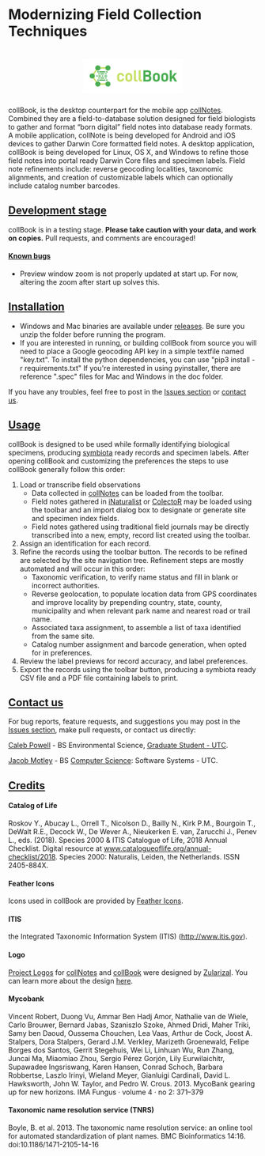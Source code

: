 # Modernizing Field Collection Techniques

<h1 align=center>
<img src="ui/resources/logo-collbook/horizontal.png" width=40%>
</h1>

collBook, is the desktop counterpart for the mobile app [collNotes](https://github.com/j-h-m/collNotes). Combined they are a field-to-database solution designed for field biologists to gather and format “born digital” field notes into database ready formats. A mobile application, collNote is being developed for Android and iOS devices to gather Darwin Core formatted field notes. A desktop application, collBook is being developed for Linux, OS X, and Windows to refine those field notes into portal ready Darwin Core files and specimen labels. Field note refinements include: reverse geocoding localities, taxonomic alignments, and creation of customizable labels which can optionally include catalog number barcodes.

## [Development stage](#Development-stage)

collBook is in a testing stage. **Please take caution with your data, and work on copies.** Pull requests, and comments are encouraged!

#### [Known bugs](#Known-bugs)
- Preview window zoom is not properly updated at start up. For now, altering the zoom after start up solves this.

## [Installation](#Installation)

 - Windows and Mac binaries are available under [releases](https://github.com/CapPow/collBook/releases). Be sure you unzip the folder before running the program. 
 - If you are interested in running, or building collBook from source you will need to place a Google geocoding API key in a simple textfile named "key.txt". To install the python dependencies, you can use "pip3 install -r requirements.txt" If you're interested in using pyinstaller, there are reference ".spec" files for Mac and Windows in the doc folder.

If you have any troubles, feel free to post in the [Issues section](https://github.com/CapPow/collBook/issues) or [contact us](https://github.com/CapPow/collBook#Contact-us).


## [Usage](#Usage)

collBook is designed to be used while formally identifying biological specimens, producing [symbiota](https://github.com/Symbiota/Symbiota) ready records and specimen labels. After opening collBook and customizing the preferences the steps to use collBook generally follow this order:
1. Load or transcribe field observations
    - Data collected in [collNotes](https://github.com/j-h-m/collNotes) can be loaded from the toolbar.
    - Field notes gathered in [iNaturalist](https://www.inaturalist.org/) or [ColectoR](http://camayal.info/colector.htm) may be loaded using the toolbar and an import dialog box to designate or generate site and specimen index fields.
    - Field notes gathered using traditional field journals may be directly transcribed into a new, empty, record list created using the toolbar.
2. Assign an identification for each record.
3. Refine the records using the toolbar button. The records to be refined are selected by the site navigation tree. Refinement steps are mostly automated and will occur in this order: 
    - Taxonomic verification, to verify name status and fill in blank or incorrect authorities.
    - Reverse geolocation, to populate location data from GPS coordinates and improve locality by prepending country, state, county, municipality and when relevant park name and nearest road or trail name.
    - Associated taxa assignment, to assemble a list of taxa identified from the same site.
    - Catalog number assignment and barcode generation, when opted for in preferences.
4. Review the label previews for record accuracy, and label preferences.
5. Export the records using the toolbar button, producing a symbiota ready CSV file and a PDF file containing labels to print. 

## [Contact us](#Contact-us)

For bug reports, feature requests, and suggestions you may post in the [Issues section](https://github.com/CapPow/collBook/issues), make pull requests, or contact us directly:

[Caleb Powell](https://github.com/CapPow) - BS Environmental Science, [Graduate Student - UTC](https://www.utc.edu/biology-geology-environmental-science/profiles/graduate-students/qvd441.php).

[Jacob Motley](https://www.linkedin.com/in/jacob-motley-b627a1152) - BS [Computer Science](https://github.com/j-h-m): Software Systems - UTC.

## [Credits](#Credits)

#### Catalog of Life
Roskov Y., Abucay L., Orrell T., Nicolson D., Bailly N., Kirk P.M., Bourgoin T., DeWalt R.E., Decock W., De Wever A., Nieukerken E. van, Zarucchi J., Penev L., eds. (2018). Species 2000 & ITIS Catalogue of Life, 2018 Annual Checklist. Digital resource at www.catalogueoflife.org/annual-checklist/2018. Species 2000: Naturalis, Leiden, the Netherlands. ISSN 2405-884X.

#### Feather Icons
Icons used in collBook are provided by [Feather Icons](https://github.com/feathericons/feather).

#### ITIS
the Integrated Taxonomic Information System (ITIS) (http://www.itis.gov).

#### Logo
[Project Logos](https://github.com/CapPow/collBook/tree/master/ui/resources/logo-collbook) for [collNotes](https://github.com/j-h-m/collNotes) and [collBook](https://github.com/CapPow/collBook) were designed by [Zularizal](https://github.com/zularizal). You can learn more about the design [here](https://steemit.com/utopian-io/@zularizal/logo-for-collbook-and-collnotes).

#### Mycobank
Vincent Robert, Duong Vu, Ammar Ben Hadj Amor, Nathalie van de Wiele, Carlo Brouwer, Bernard Jabas, Szaniszlo Szoke, Ahmed Dridi, Maher Triki, Samy ben Daoud, Oussema Chouchen, Lea Vaas, Arthur de Cock, Joost A. Stalpers, Dora Stalpers, Gerard J.M. Verkley, Marizeth Groenewald, Felipe Borges dos Santos, Gerrit Stegehuis, Wei Li, Linhuan Wu, Run Zhang, Juncai Ma, Miaomiao Zhou, Sergio Pérez Gorjón, Lily Eurwilaichitr, Supawadee Ingsriswang, Karen Hansen, Conrad Schoch, Barbara Robbertse, Laszlo Irinyi, Wieland Meyer, Gianluigi Cardinali, David L. Hawksworth, John W. Taylor, and Pedro W. Crous. 2013. MycoBank gearing up for new horizons. IMA Fungus · volume 4 · no 2: 371–379 

#### Taxonomic name resolution service (TNRS)
Boyle, B. et al. 2013. The taxonomic name resolution service: an online tool for automated standardization of plant names. BMC Bioinformatics 14:16. doi:10.1186/1471-2105-14-16
